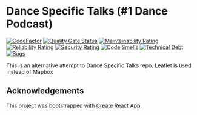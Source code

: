 # Dance Specific Talks (#1 Dance Podcast)

[![CodeFactor](https://www.codefactor.io/repository/github/remrkabledev/ds-talks/badge)](https://www.codefactor.io/repository/github/remrkabledev/ds-talks) [![Quality Gate Status](https://sonarcloud.io/api/project_badges/measure?project=reMRKableDev_ds-talks&metric=alert_status)](https://sonarcloud.io/dashboard?id=reMRKableDev_ds-talks) [![Maintainability Rating](https://sonarcloud.io/api/project_badges/measure?project=reMRKableDev_ds-talks&metric=sqale_rating)](https://sonarcloud.io/dashboard?id=reMRKableDev_ds-talks) [![Reliability Rating](https://sonarcloud.io/api/project_badges/measure?project=reMRKableDev_ds-talks&metric=reliability_rating)](https://sonarcloud.io/dashboard?id=reMRKableDev_ds-talks) [![Security Rating](https://sonarcloud.io/api/project_badges/measure?project=reMRKableDev_ds-talks&metric=security_rating)](https://sonarcloud.io/dashboard?id=reMRKableDev_ds-talks) [![Code Smells](https://sonarcloud.io/api/project_badges/measure?project=reMRKableDev_ds-talks&metric=code_smells)](https://sonarcloud.io/dashboard?id=reMRKableDev_ds-talks) [![Technical Debt](https://sonarcloud.io/api/project_badges/measure?project=reMRKableDev_ds-talks&metric=sqale_index)](https://sonarcloud.io/dashboard?id=reMRKableDev_ds-talks) [![Bugs](https://sonarcloud.io/api/project_badges/measure?project=reMRKableDev_ds-talks&metric=bugs)](https://sonarcloud.io/dashboard?id=reMRKableDev_ds-talks)

This is an alternative attempt to Dance Specific Talks repo. Leaflet is used instead of Mapbox


## Acknowledgements
This project was bootstrapped with [Create React App](https://github.com/facebook/create-react-app).


